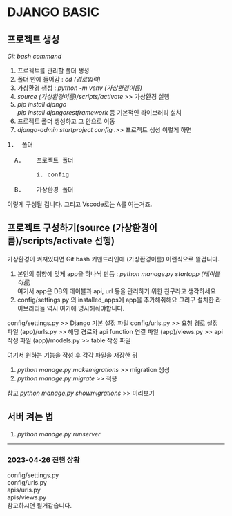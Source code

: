 # DJANGO BASIC

## 프로젝트 생성



*Git bash command*

1. 프로젝트를 관리할 폴더 생성
2. 폴더 안에 들어감 : *cd (경로입력)*
3. 가상환경 생성 : *python -m venv (가상환경이름)*
4. *source (가상환경이름)/scripts/activate* >> 가상환경 실행
5. *pip install django*   
*pip install djangorestframework* 등 기본적인 라이브러리 설치
6. 프로젝트 폴더 생성하고 그 안으로 이동
7. *django-admin startproject config .*>> 프로젝트 생성
이렇게 하면
<pre>
1.	폴더

  A.	프로젝트 폴더
  
        i. config
        
  B.	가상환경 폴더
</pre>
이렇게 구성될 겁니다. 그리고 Vscode로는 A를 여는거죠.


## 프로젝트 구성하기(source (가상환경이름)/scripts/activate 선행)
가상환경이 켜져있다면 Git bash 커맨드라인에 (가상환경이름) 이런식으로 뜰겁니다.
1. 본인의 취향에 맞게 app을 하나씩 만듬 : *python manage.py startapp (테이블이름)*    
	여기서 app은 DB의 테이블과 api, url 등을 관리하기 위한 친구라고 생각하세요
2. config/settings.py 의 installed_apps에 app을 추가해줘해요 그리구 설치한 라이브러리들 역시 여기에 명시해줘야합니다.

config/settings.py >> Django 기본 설정 파일
config/urls.py >> 요청 경로 설정 파일
(app)/urls.py >> 해당 경로와 api function 연결 파일
(app)/views.py >> api 작성 파일
(app)/models.py >> table 작성 파일

여기서 원하는 기능을 작성 후 각각 파일을 저장한 뒤

1. *python manage.py makemigrations* >> migration 생성
2. *python manage.py migrate* >> 적용   

참고 *python manage.py showmigrations* >> 미리보기

## 서버 켜는 법
1. *python manage.py runserver*
   

<hr/>

### 2023-04-26 진행 상황
config/settings.py   
config/urls.py   
apis/urls.py   
apis/views.py   
참고하시면 될거같습니다.

